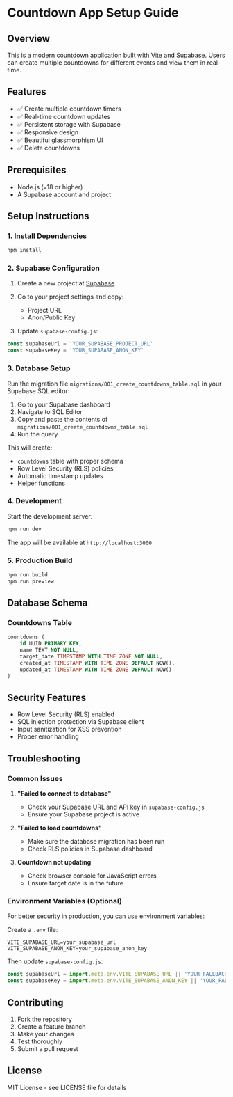 # Countdown App Setup Guide

## Overview
This is a modern countdown application built with Vite and Supabase. Users can create multiple countdowns for different events and view them in real-time.

## Features
- ✅ Create multiple countdown timers
- ✅ Real-time countdown updates
- ✅ Persistent storage with Supabase
- ✅ Responsive design
- ✅ Beautiful glassmorphism UI
- ✅ Delete countdowns

## Prerequisites
- Node.js (v18 or higher)
- A Supabase account and project

## Setup Instructions

### 1. Install Dependencies
```bash
npm install
```

### 2. Supabase Configuration
1. Create a new project at [Supabase](https://supabase.com)
2. Go to your project settings and copy:
   - Project URL
   - Anon/Public Key

3. Update `supabase-config.js`:
```javascript
const supabaseUrl = 'YOUR_SUPABASE_PROJECT_URL'
const supabaseKey = 'YOUR_SUPABASE_ANON_KEY'
```

### 3. Database Setup
Run the migration file `migrations/001_create_countdowns_table.sql` in your Supabase SQL editor:

1. Go to your Supabase dashboard
2. Navigate to SQL Editor
3. Copy and paste the contents of `migrations/001_create_countdowns_table.sql`
4. Run the query

This will create:
- `countdowns` table with proper schema
- Row Level Security (RLS) policies
- Automatic timestamp updates
- Helper functions

### 4. Development
Start the development server:
```bash
npm run dev
```

The app will be available at `http://localhost:3000`

### 5. Production Build
```bash
npm run build
npm run preview
```

## Database Schema

### Countdowns Table
```sql
countdowns (
    id UUID PRIMARY KEY,
    name TEXT NOT NULL,
    target_date TIMESTAMP WITH TIME ZONE NOT NULL,
    created_at TIMESTAMP WITH TIME ZONE DEFAULT NOW(),
    updated_at TIMESTAMP WITH TIME ZONE DEFAULT NOW()
)
```

## Security Features
- Row Level Security (RLS) enabled
- SQL injection protection via Supabase client
- Input sanitization for XSS prevention
- Proper error handling

## Troubleshooting

### Common Issues

1. **"Failed to connect to database"**
   - Check your Supabase URL and API key in `supabase-config.js`
   - Ensure your Supabase project is active

2. **"Failed to load countdowns"**
   - Make sure the database migration has been run
   - Check RLS policies in Supabase dashboard

3. **Countdown not updating**
   - Check browser console for JavaScript errors
   - Ensure target date is in the future

### Environment Variables (Optional)
For better security in production, you can use environment variables:

Create a `.env` file:
```
VITE_SUPABASE_URL=your_supabase_url
VITE_SUPABASE_ANON_KEY=your_supabase_anon_key
```

Then update `supabase-config.js`:
```javascript
const supabaseUrl = import.meta.env.VITE_SUPABASE_URL || 'YOUR_FALLBACK_URL'
const supabaseKey = import.meta.env.VITE_SUPABASE_ANON_KEY || 'YOUR_FALLBACK_KEY'
```

## Contributing
1. Fork the repository
2. Create a feature branch
3. Make your changes
4. Test thoroughly
5. Submit a pull request

## License
MIT License - see LICENSE file for details